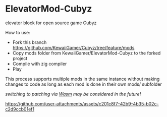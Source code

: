 # ElevatorMod-Cubyz
elevator block for open source game Cubyz


How to use:

- Fork this branch https://github.com/KewaiiGamer/Cubyz/tree/feature/mods
- Copy mods folder from KewaiiGamer/ElevatorMod-Cubyz to the forked project
- Compile with zig compiler
- Play

This process supports multiple mods in the same instance without making changes to code as long as each mod is done in their own mods/ subfolder


*switching to patching via [Wasm](https://github.com/OneAvargeCoder193/Cubyz/tree/wasm) may be considered in the future!*




https://github.com/user-attachments/assets/c201c8f7-42b9-4b35-b02c-c2d9ccb01ef1

